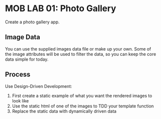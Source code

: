 MOB LAB 01: Photo Gallery
===

Create a photo gallery app. 

## Image Data

You can use the supplied images data file or make up your own. Some of the
image attributes will be used to filter the data, so you can keep the core data simple for today.

## Process

Use Design-Driven Development:

1. First create a static example of what you want the rendered images to look like
1. Use the static html of one of the images to TDD your template function
1. Replace the static data with dynamically driven data

